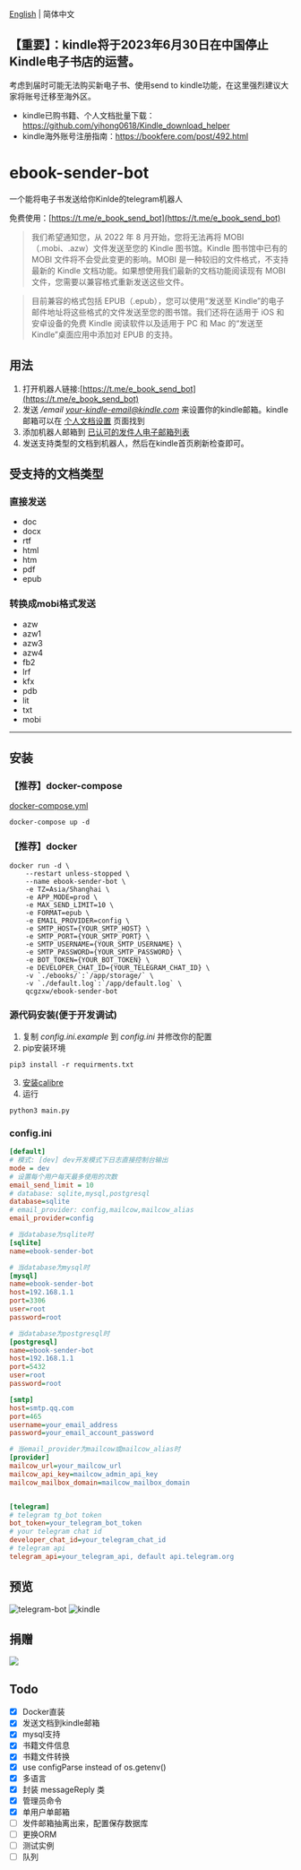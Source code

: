 [English](README.md) | 简体中文

## 【重要】：kindle将于2023年6月30日在中国停止Kindle电子书店的运营。
考虑到届时可能无法购买新电子书、使用send to kindle功能，在这里强烈建议大家将账号迁移至海外区。

- kindle已购书籍、个人文档批量下载：https://github.com/yihong0618/Kindle_download_helper
- kindle海外账号注册指南：https://bookfere.com/post/492.html

# ebook-sender-bot
一个能将电子书发送给你Kinlde的telegram机器人

免费使用：[https://t.me/e_book_send_bot](https://t.me/e_book_send_bot)

> 我们希望通知您，从 2022 年 8 月开始，您将无法再将 MOBI（.mobi、.azw）文件发送至您的 Kindle 图书馆。Kindle 图书馆中已有的 MOBI 文件将不会受此变更的影响。MOBI 是一种较旧的文件格式，不支持最新的 Kindle 文档功能。如果想使用我们最新的文档功能阅读现有 MOBI 文件，您需要以兼容格式重新发送这些文件。

> 目前兼容的格式包括 EPUB（.epub），您可以使用“发送至 Kindle”的电子邮件地址将这些格式的文件发送至您的图书馆。我们还将在适用于 iOS 和安卓设备的免费 Kindle 阅读软件以及适用于 PC 和 Mac 的“发送至 Kindle”桌面应用中添加对 EPUB 的支持。     

## 用法

1. 打开机器人链接:[https://t.me/e_book_send_bot](https://t.me/e_book_send_bot)
2. 发送 */email your-kindle-email@kindle.com* 来设置你的kindle邮箱。kindle邮箱可以在 [个人文档设置](https://www.amazon.cn/gp/digital/fiona/manage#/home/settings/payment) 页面找到
3. 添加机器人邮箱到 [已认可的发件人电子邮箱列表](https://www.amazon.cn/gp/digital/fiona/manage#/home/settings/payment)
4. 发送支持类型的文档到机器人，然后在kindle首页刷新检查即可。

## 受支持的文档类型
### 直接发送
- doc 
- docx 
- rtf 
- html 
- htm 
- pdf
- epub

### 转换成mobi格式发送
- azw 
- azw1 
- azw3 
- azw4 
- fb2 
- lrf 
- kfx 
- pdb 
- lit
- txt 
- mobi

---

## 安装
### 【推荐】docker-compose
[docker-compose.yml](docker-compose.yml)
```shell
docker-compose up -d
```

### 【推荐】docker
```shell
docker run -d \
    --restart unless-stopped \
    --name ebook-sender-bot \
    -e TZ=Asia/Shanghai \
    -e APP_MODE=prod \
    -e MAX_SEND_LIMIT=10 \
    -e FORMAT=epub \
    -e EMAIL_PROVIDER=config \
    -e SMTP_HOST={YOUR_SMTP_HOST} \
    -e SMTP_PORT={YOUR_SMTP_PORT} \
    -e SMTP_USERNAME={YOUR_SMTP_USERNAME} \
    -e SMTP_PASSWORD={YOUR_SMTP_PASSWORD} \
    -e BOT_TOKEN={YOUR_BOT_TOKEN} \
    -e DEVELOPER_CHAT_ID={YOUR_TELEGRAM_CHAT_ID} \
    -v `./ebooks/`:`/app/storage/` \
    -v `./default.log`:`/app/default.log` \
    qcgzxw/ebook-sender-bot
```

### 源代码安装(便于开发调试)
1. 复制 *config.ini.example* 到 *config.ini* 并修改你的配置
2. pip安装环境
```shell
pip3 install -r requirments.txt
```
3. [安装calibre](https://calibre-ebook.com/download)
4. 运行
```shell
python3 main.py
```

### config.ini
```ini
[default]
# 模式: [dev] dev开发模式下日志直接控制台输出 
mode = dev
# 设置每个用户每天最多使用的次数
email_send_limit = 10
# database: sqlite,mysql,postgresql
database=sqlite
# email_provider: config,mailcow,mailcow_alias
email_provider=config

# 当database为sqlite时
[sqlite]
name=ebook-sender-bot

# 当database为mysql时
[mysql]
name=ebook-sender-bot
host=192.168.1.1
port=3306
user=root
password=root

# 当database为postgresql时
[postgresql]
name=ebook-sender-bot
host=192.168.1.1
port=5432
user=root
password=root

[smtp]
host=smtp.qq.com
port=465
username=your_email_address
password=your_email_account_password

# 当email_provider为mailcow或mailcow_alias时
[provider]
mailcow_url=your_mailcow_url
mailcow_api_key=mailcow_admin_api_key
mailcow_mailbox_domain=mailcow_mailbox_domain


[telegram]
# telegram tg_bot token
bot_token=your_telegram_bot_token
# your telegram chat id
developer_chat_id=your_telegram_chat_id
# telegram api
telegram_api=your_telegram_api, default api.telegram.org
```

## 预览
![telegram-bot](https://cdn.jsdelivr.net/gh/image-backup/qcgzxw-images@master/image/16344769229431634476922938.png)
![kindle](https://cdn.jsdelivr.net/gh/image-backup/qcgzxw-images@master/image/16344842508421634484250830.png)

## 捐赠
![](https://image.qcgzxw.cn/data-image/2022/11/14/092b1bc287a9b0ec24c0b20643caeda7.jpg)

## Todo
- [x] Docker直装
- [x] 发送文档到kindle邮箱
- [x] mysql支持
- [x] 书籍文件信息
- [x] 书籍文件转换
- [x] use configParse instead of os.getenv()
- [x] 多语言
- [x] 封装 messageReply 类
- [X] 管理员命令
- [X] 单用户单邮箱
- [ ] 发件邮箱抽离出来，配置保存数据库
- [ ] 更换ORM
- [ ] 测试实例
- [ ] 队列
